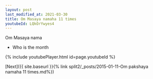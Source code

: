```yaml
---
layout: post
last_modified_at: 2021-03-30
title: Om Masaya namaha 11 times
youtubeId: LQkOrYwyes4
---
```

 
 
Om Masaya nama 
 
 -  Who is the month 
 
  
 
  
 
 
 
 
 
 


{% include youtubePlayer.html id=page.youtubeId %}
 
[Next]({{ site.baseurl }}{% link  split2/_posts/2015-01-11-Om pakshaya namaha 11 times.md%})
 
